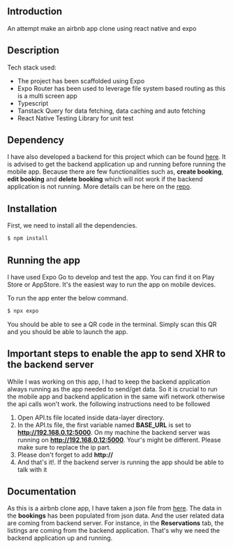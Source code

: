 ## Introduction

An attempt make an airbnb app clone using react native and expo
## Description

Tech stack used: 
  - The project has been scaffolded using Expo
  - Expo Router has been used to leverage file system based routing as this is a multi screen app
  - Typescript
  - Tanstack Query for data fetching, data caching and auto fetching
  - React Native Testing Library for unit test

## Dependency
I have also developed a backend for this project which can be found <a href="https://github.com/Shihab-Github/bookingapp-backend">here</a>. It is advised to get the backend
application up and running before running the mobile app. Because there are few functionalities such as, **create booking**, **edit booking** and **delete booking** which
will not work if the backend application is not running. More details can be here on the <a href="https://github.com/Shihab-Github/bookingapp-backend">repo</a>. 

## Installation

First, we need to install all the dependencies. 

```bash
$ npm install
```

## Running the app
I have used Expo Go to develop and test the app. You can find it on Play Store or AppStore. It's the easiest way to run the app on mobile devices. 

To run the app enter the below command.

```bash
$ npx expo
```
You should be able to see a QR code in the terminal. Simply scan this QR and you should be able to launch the app.

## Important steps to enable the app to send XHR to the backend server

While I was working on this app, I had to keep the backend application always running as the app needed to send/get data. So it is crucial to run the mobile app and
backend application in the same wifi network otherwise the api calls won't work. the following instructions need to be followed

1. Open API.ts file located inside data-layer directory. 
2. In the API.ts file, the first variable named **BASE_URL** is set to **http://192.168.0.12:5000**. On my machine the backend server was running on **http://192.168.0.12:5000**. Your's might be different. Please make sure to replace the ip part.
3. Please don't forget to add **http://**
4. And that's it!. If the backend server is running the app should be able to talk with it


## Documentation
As this is a airbnb clone app, I have taken a json file from <a href="https://public.opendatasoft.com/explore/dataset/air-bnb-listings/table/?disjunctive.neighbourhood&disjunctive.column_10&disjunctive.city">here</a>. The data in the **bookings** has been populated from json data. And the user related data are coming from backend server. For instance, in the **Reservations** tab, the listings are coming from the backend application. That's why we need the backend application up and running. 





